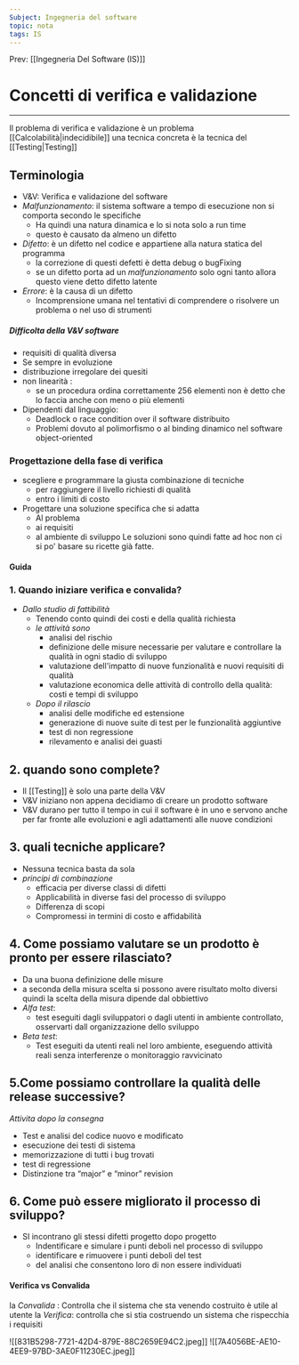 ```yaml
---
Subject: Ingegneria del software
topic: nota
tags: IS
---
```


Prev: [[Ingegneria Del Software (IS)]]

# Concetti di verifica e validazione
---

Il problema di verifica e validazione è un problema [[Calcolabilità|indecidibile]] una tecnica concreta è la tecnica del [[Testing|Testing]]


## Terminologia 
- V&V: Verifica e validazione del software 
- _Malfunzionamento_: il sistema software a tempo di esecuzione non si comporta secondo le specifiche 
	- Ha quindi una natura dinamica e lo si nota solo a run time
	- questo è causato da almeno un difetto
- _Difetto_: è un difetto nel codice e appartiene alla natura statica del programma 
	-  la correzione di questi defetti è detta debug o bugFixing
	- se un difetto porta ad un _malfunzionamento_  solo ogni tanto allora questo viene detto difetto latente
- _Errore_: è la causa di un difetto
	- Incomprensione umana nel tentativi di comprendere o risolvere un problema o nel uso di strumenti 
##### Difficolta della V&V software
- requisiti di qualità diversa
- Se sempre in evoluzione
- distribuzione irregolare dei quesiti
- non linearità :
	- se un procedura ordina correttamente 256 elementi non è detto che lo faccia anche con meno o più elementi
- Dipendenti dal linguaggio: 
	- Deadlock o race condition over il software distribuito
	- Problemi dovuto al polimorfismo o al binding dinamico nel software object-oriented

### Progettazione della fase di verifica
-  scegliere e programmare la giusta combinazione di tecniche 
	- per raggiungere il livello richiesti di qualità 
	- entro i limiti di costo
- Progettare una soluzione specifica che si adatta
	- Al problema 
	- ai requisiti
	- al ambiente di sviluppo
Le soluzioni sono quindi fatte ad hoc non ci si po' basare su ricette già fatte. 

#### Guida 
### 1. Quando iniziare verifica e convalida? 
- _Dallo studio di fattibilità_
	- Tenendo conto quindi dei costi e della qualità richiesta
	- _le attività sono_
		- analisi del rischio
		- definizione delle misure necessarie per valutare e controllare la qualità in ogni stadio di sviluppo
		- valutazione dell'impatto di nuove funzionalità e nuovi requisiti di qualità
		- valutazione economica  delle attività di controllo della qualità: costi e tempi di sviluppo
	- _Dopo il rilascio_
		- analisi delle modifiche ed estensione
		- generazione di nuove suite di test per le funzionalità aggiuntive
		- test di non regressione
		- rilevamento e analisi dei guasti
## 2. quando sono complete? 
- Il [[Testing]] è solo una parte della V&V
- V&V iniziano non appena decidiamo di creare un prodotto software
- V&V durano per tutto il tempo in cui il software è in uno e servono anche per far fronte alle evoluzioni e agli adattamenti alle nuove condizioni
## 3. quali tecniche applicare?
- Nessuna tecnica basta da sola
- _principi di combinazione_ 
	- efficacia per diverse classi di difetti
	- Applicabilità in diverse fasi del processo di sviluppo
	- Differenza di scopi
	- Compromessi in termini di costo e affidabilità
## 4. Come possiamo valutare se un prodotto è pronto per essere rilasciato?
- Da una buona definizione delle misure
- a seconda della misura scelta si possono avere risultato molto diversi quindi la scelta della misura dipende dal obbiettivo
- _Alfa test_: 
	- test eseguiti dagli sviluppatori o dagli utenti in ambiente controllato, osservarti dall organizzazione dello sviluppo
- _Beta test_:
	- Test eseguiti da utenti reali nel loro ambiente, eseguendo attività reali senza interferenze o monitoraggio ravvicinato
## 5.Come possiamo controllare la qualità delle release successive?
_Attivita dopo la consegna_
- Test e analisi del codice nuovo e modificato
- esecuzione dei testi di sistema
- memorizzazione di tutti i bug trovati
- test di regressione
- Distinzione tra “major” e “minor” revision
## 6. Come può essere migliorato il processo di sviluppo? 
- SI incontrano gli stessi difetti progetto dopo progetto
	- Indentificare e simulare i punti deboli nel processo di sviluppo
	- identificare e rimuovere i punti deboli del test 
	-  del analisi che consentono loro di non essere individuati 


#### Verifica vs Convalida
la _Convalida_ : Controlla che il sistema che sta venendo costruito è utile al utente
la _Verifica_: controlla che si stia costruendo un sistema che rispecchia i requisiti 

![[831B5298-7721-42D4-879E-88C2659E94C2.jpeg]]
![[7A4056BE-AE10-4EE9-97BD-3AE0F11230EC.jpeg]]








